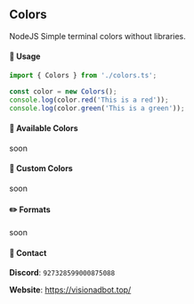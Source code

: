 ## Colors
NodeJS Simple terminal colors without libraries.
#### 🔧 Usage
```ts
import { Colors } from './colors.ts';

const color = new Colors();
console.log(color.red('This is a red'));
console.log(color.green('This is a green'));
```

#### 🎨 Available Colors
soon
#### 💎 Custom Colors
soon
#### ✏️ Formats
soon


#### 📖 Contact
**Discord**: `927328599000875088`

**Website**: https://visionadbot.top/
